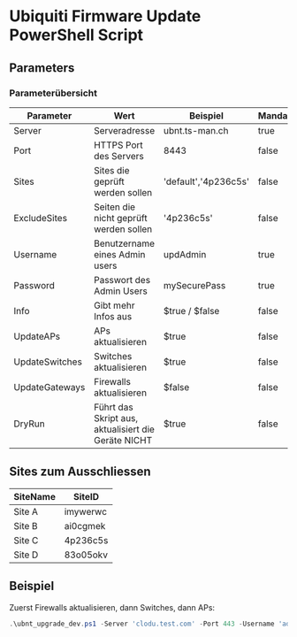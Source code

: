 # Ubiquiti Firmware Update PowerShell Script

## Parameters
### Parameterübersicht

| Parameter       | Wert                                  | Beispiel                                   | Mandatory | Default  |
|-----------------|---------------------------------------|--------------------------------------------|-----------|----------|
| Server          | Serveradresse                         | ubnt.ts-man.ch                            | true      | -        |
| Port            | HTTPS Port des Servers                 | 8443                                       | false     | 8443     |
| Sites           | Sites die geprüft werden sollen        | 'default','4p236c5s'                      | false     | -        |
| ExcludeSites    | Seiten die nicht geprüft werden sollen | '4p236c5s'                                | false     | -        |
| Username        | Benutzername eines Admin users         | updAdmin                                   | true      | -        |
| Password        | Passwort des Admin Users                | mySecurePass                              | true      | -        |
| Info            | Gibt mehr Infos aus                     | $true / $false                            | false     | $false   |
| UpdateAPs       | APs aktualisieren                       | $true                                     | false     | $false   |
| UpdateSwitches  | Switches aktualisieren                  | $true                                     | false     | $false   |
| UpdateGateways  | Firewalls aktualisieren                 | $false                                    | false     | $false   |
| DryRun          | Führt das Skript aus, aktualisiert die Geräte NICHT | $true                            | false     | $false   |

## Sites zum Ausschliessen

| SiteName  | SiteID   |
|-----------|----------|
| Site A    | imywerwc |
| Site B    | ai0cgmek |
| Site C    | 4p236c5s |
| Site D    | 83o05okv |

## Beispiel

Zuerst Firewalls aktualisieren, dann Switches, dann APs:

```powershell
.\ubnt_upgrade_dev.ps1 -Server 'clodu.test.com' -Port 443 -Username 'admin' -Password '**********' -ExcludeSite imywerwc,ai0cgmek,4p236c5s,83o05okv -UpdateAPs -UpdateSwitches -UpdateGateways -DryRun